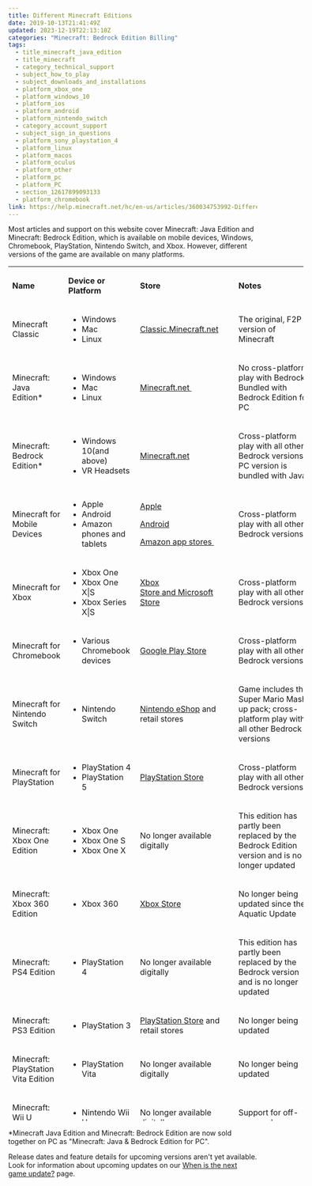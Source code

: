 ```yaml
---
title: Different Minecraft Editions
date: 2019-10-13T21:41:49Z
updated: 2023-12-19T22:13:10Z
categories: "Minecraft: Bedrock Edition Billing"
tags:
  - title_minecraft_java_edition
  - title_minecraft
  - category_technical_support
  - subject_how_to_play
  - subject_downloads_and_installations
  - platform_xbox_one
  - platform_windows_10
  - platform_ios
  - platform_android
  - platform_nintendo_switch
  - category_account_support
  - subject_sign_in_questions
  - platform_sony_playstation_4
  - platform_linux
  - platform_macos
  - platform_oculus
  - platform_other
  - platform_pc
  - platform_PC
  - section_12617899093133
  - platform_chromebook
link: https://help.minecraft.net/hc/en-us/articles/360034753992-Different-Minecraft-Editions
---
```


Most articles and support on this website cover Minecraft: Java Edition and Minecraft: Bedrock Edition, which is available on mobile devices, Windows, Chromebook, PlayStation, Nintendo Switch, and Xbox. However, different versions of the game are available on many platforms. 

<table style="font-weight: 400; height: 1728px; width: 598px;" data-border="1px" data-cellpadding="1px" data-tablestyle="MsoNormalTable" data-tablelook="1184" aria-rowcount="17">
<colgroup>
<col style="width: 25%" />
<col style="width: 25%" />
<col style="width: 25%" />
<col style="width: 25%" />
</colgroup>
<tbody>
<tr class="odd" aria-rowindex="1">
<td class="wysiwyg-text-align-center" style="width: 89.0729px" data-celllook="4369"><p><strong>Name</strong> </p></td>
<td class="wysiwyg-text-align-center" style="width: 130.396px" data-celllook="4369"><p><strong>Device or Platform</strong> </p></td>
<td class="wysiwyg-text-align-center" style="width: 177.396px" data-celllook="4369"><p><strong>Store</strong> </p></td>
<td class="wysiwyg-text-align-center" style="width: 157.802px" data-celllook="4369"><p><strong>Notes</strong> </p></td>
</tr>
<tr class="even">
<td class="wysiwyg-text-align-center" style="width: 89.0729px"><p>Minecraft Classic</p></td>
<td class="wysiwyg-text-align-center" style="width: 130.396px"><ul>
<li>Windows</li>
<li>Mac</li>
<li>Linux </li>
</ul></td>
<td class="wysiwyg-text-align-center" style="width: 177.396px"><p><a href="https://classic.minecraft.net/">Classic.Minecraft.net</a></p></td>
<td class="wysiwyg-text-align-center" style="width: 157.802px"><p>The original, F2P version of Minecraft</p></td>
</tr>
<tr class="odd" aria-rowindex="2">
<td class="wysiwyg-text-align-center" style="width: 89.0729px" data-celllook="4369"><p>Minecraft: Java Edition* </p></td>
<td class="wysiwyg-text-align-center" style="width: 130.396px" data-celllook="4369"><ul>
<li>Windows</li>
<li>Mac</li>
<li>Linux </li>
</ul></td>
<td class="wysiwyg-text-align-center" style="width: 177.396px" data-celllook="4369"><p><a href="https://www.minecraft.net/en-us/store/minecraft-deluxe-collection-pc">Minecraft.net </a></p></td>
<td class="wysiwyg-text-align-center" style="width: 157.802px" data-celllook="4369"><p>No cross-platform play with Bedrock. Bundled with Bedrock Edition for PC</p></td>
</tr>
<tr class="even" aria-rowindex="3">
<td class="wysiwyg-text-align-center" style="width: 89.0729px" data-celllook="4369"><p>Minecraft: Bedrock Edition*  </p></td>
<td class="wysiwyg-text-align-center" style="width: 130.396px" data-celllook="4369"><ul>
<li>Windows 10(and above) </li>
<li>VR Headsets </li>
</ul></td>
<td class="wysiwyg-text-align-center" style="width: 177.396px" data-celllook="4369"><p><a href="https://www.minecraft.net/en-us/store/minecraft-deluxe-collection-pc">Minecraft.net</a></p></td>
<td class="wysiwyg-text-align-center" style="width: 157.802px" data-celllook="4369"><p>Cross-platform play with all other Bedrock versions. PC version is bundled with Java</p></td>
</tr>
<tr class="odd" aria-rowindex="4">
<td class="wysiwyg-text-align-center" style="width: 89.0729px" data-celllook="4369"><p>Minecraft for Mobile Devices  </p></td>
<td class="wysiwyg-text-align-center" style="width: 130.396px" data-celllook="4369"><ul>
<li>Apple</li>
<li>Android</li>
<li>Amazon phones and tablets </li>
</ul></td>
<td class="wysiwyg-text-align-center" style="width: 177.396px" data-celllook="4369"><p><a href="https://apps.apple.com/us/app/minecraft/id479516143">Apple</a></p>
<p><a href="https://play.google.com/store/apps/details?id=com.mojang.minecraftpe&amp;utm_source=mcnet&amp;pli=1">Android</a></p>
<p><a href="https://www.amazon.com/Mojang-Minecraft-Pocket-Edition/dp/B00992CF6W">Amazon app stores</a><a href="https://www.amazon.com/Mojang-Minecraft-Pocket-Edition/dp/B00992CF6W"> </a></p></td>
<td class="wysiwyg-text-align-center" style="width: 157.802px" data-celllook="4369"><p>Cross-platform play with all other Bedrock versions </p></td>
</tr>
<tr class="even" aria-rowindex="5">
<td class="wysiwyg-text-align-center" style="width: 89.0729px" data-celllook="4369"><p>Minecraft for Xbox </p></td>
<td class="wysiwyg-text-align-center" style="width: 130.396px" data-celllook="4369"><ul>
<li>Xbox One</li>
<li>Xbox One X|S </li>
<li>Xbox Series X|S </li>
</ul></td>
<td class="wysiwyg-text-align-center" style="width: 177.396px" data-celllook="4369"><p><a href="https://www.xbox.com/en-US/games/store/minecraft/9MVXMVT8ZKWC">Xbox Store and Microsoft Store</a></p></td>
<td class="wysiwyg-text-align-center" style="width: 157.802px" data-celllook="4369"><p>Cross-platform play with all other Bedrock versions </p></td>
</tr>
<tr class="odd">
<td style="width: 89.0729px"><p>Minecraft for Chromebook</p></td>
<td style="width: 130.396px"><ul>
<li>Various Chromebook devices</li>
</ul></td>
<td style="width: 177.396px"><p><a href="https://play.google.com/store/apps/details?id=com.mojang.minecraftpe">Google Play Store</a></p></td>
<td style="width: 157.802px"><p>Cross-platform play with all other Bedrock versions </p></td>
</tr>
<tr class="even" aria-rowindex="6">
<td class="wysiwyg-text-align-center" style="width: 89.0729px" data-celllook="4369"><p>Minecraft for Nintendo Switch  </p></td>
<td class="wysiwyg-text-align-center" style="width: 130.396px" data-celllook="4369"><ul>
<li>Nintendo Switch </li>
</ul></td>
<td class="wysiwyg-text-align-center" style="width: 177.396px" data-celllook="4369"><p><a href="https://www.nintendo.com/us/store/products/minecraft-106679/">Nintendo eShop</a> and retail stores </p></td>
<td class="wysiwyg-text-align-center" style="width: 157.802px" data-celllook="4369"><p>Game includes the Super Mario Mash-up pack; cross-platform play with all other Bedrock versions </p></td>
</tr>
<tr class="odd" aria-rowindex="7">
<td class="wysiwyg-text-align-center" style="width: 89.0729px" data-celllook="4369"><p>Minecraft for PlayStation </p></td>
<td class="wysiwyg-text-align-center" style="width: 130.396px" data-celllook="4369"><ul>
<li>PlayStation 4</li>
<li>PlayStation 5 </li>
</ul></td>
<td class="wysiwyg-text-align-center" style="width: 177.396px" data-celllook="4369"><p><a href="https://www.playstation.com/en-us/games/minecraft/">PlayStation Store</a></p></td>
<td class="wysiwyg-text-align-center" style="width: 157.802px" data-celllook="4369"><p>Cross-platform play with all other Bedrock versions </p></td>
</tr>
<tr class="even" aria-rowindex="8">
<td class="wysiwyg-text-align-center" style="width: 89.0729px" data-celllook="4369"><p>Minecraft: Xbox One Edition </p></td>
<td class="wysiwyg-text-align-center" style="width: 130.396px" data-celllook="4369"><ul>
<li>Xbox One</li>
<li>Xbox One S</li>
<li> Xbox One X </li>
</ul></td>
<td class="wysiwyg-text-align-center" style="width: 177.396px" data-celllook="4369"><p>No longer available digitally</p></td>
<td class="wysiwyg-text-align-center" style="width: 157.802px" data-celllook="4369"><p>This edition has partly been replaced by the Bedrock Edition version and is no longer updated </p></td>
</tr>
<tr class="odd" aria-rowindex="9">
<td class="wysiwyg-text-align-center" style="width: 89.0729px" data-celllook="4369"><p>Minecraft: Xbox 360 Edition </p></td>
<td class="wysiwyg-text-align-center" style="width: 130.396px" data-celllook="4369"><ul>
<li>Xbox 360 </li>
</ul></td>
<td class="wysiwyg-text-align-center" style="width: 177.396px" data-celllook="4369"><p><a href="https://www.minecraft.net/en-us/store/minecraft-xbox-360">Xbox Store</a> </p></td>
<td class="wysiwyg-text-align-center" style="width: 157.802px" data-celllook="4369"><p>No longer being updated since the Aquatic Update </p></td>
</tr>
<tr class="even" aria-rowindex="10">
<td class="wysiwyg-text-align-center" style="width: 89.0729px" data-celllook="4369"><p>Minecraft: PS4 Edition </p></td>
<td class="wysiwyg-text-align-center" style="width: 130.396px" data-celllook="4369"><ul>
<li>PlayStation 4 </li>
</ul></td>
<td class="wysiwyg-text-align-center" style="width: 177.396px" data-celllook="4369"><p>No longer available digitally</p></td>
<td class="wysiwyg-text-align-center" style="width: 157.802px" data-celllook="4369"><p>This edition has partly been replaced by the Bedrock version and is no longer updated </p></td>
</tr>
<tr class="odd" aria-rowindex="11">
<td class="wysiwyg-text-align-center" style="width: 89.0729px" data-celllook="4369"><p>Minecraft: PS3 Edition </p></td>
<td class="wysiwyg-text-align-center" style="width: 130.396px" data-celllook="4369"><ul>
<li>PlayStation 3</li>
</ul></td>
<td class="wysiwyg-text-align-center" style="width: 177.396px" data-celllook="4369"><p><a href="https://www.minecraft.net/en-us/store/minecraft-ps3">PlayStation Store</a> and retail stores </p></td>
<td class="wysiwyg-text-align-center" style="width: 157.802px" data-celllook="4369"><p>No longer being updated </p></td>
</tr>
<tr class="even" aria-rowindex="12">
<td class="wysiwyg-text-align-center" style="width: 89.0729px" data-celllook="4369"><p>Minecraft: PlayStation Vita Edition </p></td>
<td class="wysiwyg-text-align-center" style="width: 130.396px" data-celllook="4369"><ul>
<li>PlayStation Vita </li>
</ul></td>
<td class="wysiwyg-text-align-center" style="width: 177.396px" data-celllook="4369"><p>No longer available digitally</p></td>
<td class="wysiwyg-text-align-center" style="width: 157.802px" data-celllook="4369"><p>No longer being updated </p></td>
</tr>
<tr class="odd" aria-rowindex="13">
<td class="wysiwyg-text-align-center" style="width: 89.0729px" data-celllook="4369"><p>Minecraft: Wii U Edition </p></td>
<td class="wysiwyg-text-align-center" style="width: 130.396px" data-celllook="4369"><ul>
<li>Nintendo Wii U </li>
</ul></td>
<td class="wysiwyg-text-align-center" style="width: 177.396px" data-celllook="4369"><p>No longer available digitally </p></td>
<td class="wysiwyg-text-align-center" style="width: 157.802px" data-celllook="4369"><p>Support for off-screen play </p></td>
</tr>
<tr class="even" aria-rowindex="14">
<td class="wysiwyg-text-align-center" style="width: 89.0729px" data-celllook="4369"><p>Minecraft: New Nintendo 3DS Edition </p></td>
<td class="wysiwyg-text-align-center" style="width: 130.396px" data-celllook="4369"><ul>
<li>New Nintendo 3DS </li>
</ul></td>
<td class="wysiwyg-text-align-center" style="width: 177.396px" data-celllook="4369"><p>No longer available digitally</p></td>
<td class="wysiwyg-text-align-center" style="width: 157.802px" data-celllook="4369"><p> </p></td>
</tr>
<tr class="odd" aria-rowindex="15">
<td class="wysiwyg-text-align-center" style="width: 89.0729px" data-celllook="4369"><p>Minecraft: China Version </p></td>
<td class="wysiwyg-text-align-center" style="width: 130.396px" data-celllook="4369"><ul>
<li>Windows</li>
<li> Android devices</li>
<li> Apple devices </li>
</ul></td>
<td class="wysiwyg-text-align-center" style="width: 177.396px" data-celllook="4369"><p><a href="https://mc.163.com/">mc.163.com</a></p></td>
<td class="wysiwyg-text-align-center" style="width: 157.802px" data-celllook="4369"><p>Available only in China </p></td>
</tr>
<tr class="even" aria-rowindex="16">
<td class="wysiwyg-text-align-center" style="width: 89.0729px" data-celllook="4369"><p>Minecraft Education </p></td>
<td class="wysiwyg-text-align-center" style="width: 130.396px" data-celllook="4369"><ul>
<li>Windows</li>
<li>iPad</li>
<li>Mac</li>
<li> Chromebook </li>
</ul></td>
<td class="wysiwyg-text-align-center" style="width: 177.396px" data-celllook="4369"><p><a href="https://education.minecraft.net/en-us/get-started/download">Education.minecraft.net</a> </p></td>
<td class="wysiwyg-text-align-center" style="width: 157.802px" data-celllook="4369"><p>Developed for schools, camps and clubs, with features to create and deliver lessons for all subjects </p></td>
</tr>
<tr class="odd" aria-rowindex="17">
<td class="wysiwyg-text-align-center" style="width: 89.0729px" data-celllook="4369"><p>Minecraft: PI Edition </p></td>
<td class="wysiwyg-text-align-center" style="width: 130.396px" data-celllook="4369"><ul>
<li>Raspberry PI </li>
</ul></td>
<td class="wysiwyg-text-align-center" style="width: 177.396px" data-celllook="4369"><p><a href="https://www.minecraft.net/en-us/edition/pi">Pi.minecraft.net</a> </p></td>
<td class="wysiwyg-text-align-center" style="width: 157.802px" data-celllook="4369"><p>Designed for teaching and tinkering </p></td>
</tr>
</tbody>
</table>

\*Minecraft Java Edition and Minecraft: Bedrock Edition are now sold together on PC as "Minecraft: Java & Bedrock Edition for PC".

Release dates and feature details for upcoming versions aren't yet available. Look for information about upcoming updates on our [When is the next game update?](https://help.minecraft.net/hc/en-us/articles/360029728812-When-is-the-next-game-update-) page.
